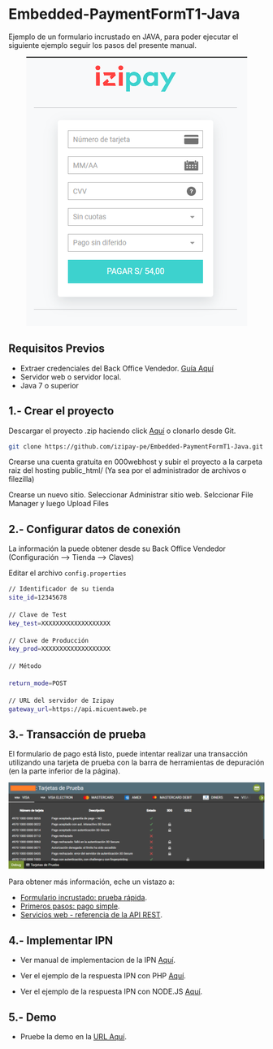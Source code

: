 # Embedded-PaymentFormT1-Java

Ejemplo de un formulario incrustado en JAVA, para poder ejecutar el siguiente ejemplo seguir los pasos del presente manual.

<p align="center">
  <img src="/src/main/resources/formulario_incrustado.png?raw=true" alt="Formulario"/>
</p> 

<a name="Requisitos_Previos"></a>

## Requisitos Previos

* Extraer credenciales del Back Office Vendedor. [Guía Aquí](https://github.com/izipay-pe/obtener-credenciales-de-conexion)
* Servidor web o servidor local.
* Java 7 o superior

## 1.- Crear el proyecto

Descargar el proyecto .zip haciendo click [Aquí](https://github.com/izipay-pe/Embedded-PaymentFormT1-Java/archive/refs/heads/main.zip) o clonarlo desde Git.
```sh
git clone https://github.com/izipay-pe/Embedded-PaymentFormT1-Java.git
``` 

Crearse una cuenta gratuita en 000webhost y subir el proyecto a la carpeta raiz del hosting public_html/ (Ya sea por el administrador de archivos o filezilla)

Crearse un nuevo sitio.
Seleccionar Administrar sitio web.
Selccionar File Manager y luego Upload Files

## 2.- Configurar datos de conexión

La información la puede obtener desde su Back Office Vendedor (Configuración --> Tienda --> Claves)

Editar el archivo `config.properties`

```sh
// Identificador de su tienda
site_id=12345678

// Clave de Test
key_test=XXXXXXXXXXXXXXXXXXX

// Clave de Producción
key_prod=XXXXXXXXXXXXXXXXXXX

// Método

return_mode=POST

// URL del servidor de Izipay
gateway_url=https://api.micuentaweb.pe
``` 

## 3.- Transacción de prueba

El formulario de pago está listo, puede intentar realizar una transacción utilizando una tarjeta de prueba con la barra de herramientas de depuración (en la parte inferior de la página).

  ![tarjeta](src/main/resources/tarjetas_prueba.png)

Para obtener más información, eche un vistazo a:

- [Formulario incrustado: prueba rápida](https://secure.micuentaweb.pe/doc/es-PE/rest/V4.0/javascript/quick_start_js.html).
- [Primeros pasos: pago simple](https://secure.micuentaweb.pe/doc/es-PE/rest/V4.0/javascript/guide/start.html).
- [Servicios web - referencia de la API REST](https://secure.micuentaweb.pe/doc/es-PE/rest/V4.0/api/reference.html).

## 4.- Implementar IPN

* Ver manual de implementacion de la IPN [Aquí](https://secure.micuentaweb.pe/doc/es-PE/rest/V4.0/kb/payment_done.html).

* Ver el ejemplo de la respuesta IPN con PHP [Aquí](https://github.com/izipay-pe/Redirect-PaymentForm-IpnT1-PHP).

* Ver el ejemplo de la respuesta IPN con NODE.JS [Aquí](https://github.com/izipay-pe/Response-PaymentFormT1-Ipn).

## 5.- Demo
* Pruebe la demo en la [URL Aquí](https://prueba55.herokuapp.com/).
